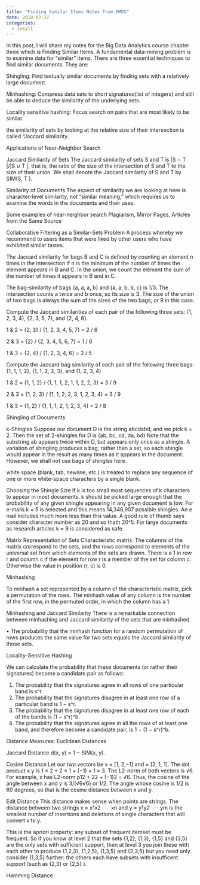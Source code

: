 ```yaml
---
title: "Finding Similar Items Notes From MMDS"
date: 2018-02-27
categories: 
  - Jekyll
---
```


In this post, I will share my notes for the Big Data Analytics course chapter three which is Finding Similar Items. A fundamental data-mining problem is to examine data for “similar” items. There are three essential techniques to find similar documents. They are:

Shingling:
Find textually similar documents by finding sets with a relatively large document.

Minhashing:
Compress data sets to short signatures(list of integers) and still be able to deduce the similarity of the underlying sets. 

Locality sensitive hashing:
Focus search on pairs that are most likely to be similar.

the similarity of sets by looking at the relative size of their intersection is called “Jaccard similarity.

Applications of Near-Neighbor Search

Jaccard Similarity of Sets
The Jaccard similarity of sets S and T is |S ∩ T |/|S ∪ T |, that is, the ratio of the size of the intersection of S and T to the size of their union. We shall denote the Jaccard similarity of S and T by SIM(S, T ).

Similarity of Documents
The aspect of similarity we are looking at here is character-level similarity, not “similar meaning,” which requires us to examine the words in the documents and their uses.

Some examples of near-neighbor search Plagiarism, Mirror Pages, Articles from the Same Source

Collaborative Filtering as a Similar-Sets Problem
A process whereby we recommend to users items that were liked by other users who have exhibited similar tastes.

The Jaccard similarity for bags B and C is defined by counting an element n times in the intersection if n is the minimum of the number of times the element appears in B and C. In the union, we count the element the sum of the number of times it appears in B and in C.

The bag-similarity of bags {a, a, a, b} and {a, a, b, b, c} is 1/3. The intersection counts a twice and b once, so its size is 3. The size of the union of two bags is always the sum of the sizes of the two bags, or 9 in this case.

Compute the Jaccard similarities of each pair of the following three sets: {1, 2, 3, 4}, {2, 3, 5, 7}, and {2, 4, 6}.

1 & 2 = {2, 3} / {1, 2, 3, 4, 5, 7} = 2 / 6

2 & 3 = {2} / {2, 3, 4, 5, 6, 7} = 1 / 6

1 & 3 = {2, 4} / {1, 2, 3, 4, 6} = 2 / 5

Compute the Jaccard bag similarity of each pair of the following three bags: {1, 1, 1, 2}, {1, 1, 2, 2, 3}, and {1, 2, 3, 4}

1 & 2 = {1, 1, 2} / {1, 1, 1, 2, 1, 1, 2, 2, 3} = 3 / 9

2 & 3 = {1, 2, 3} / {1, 1, 2, 2, 3, 1, 2, 3, 4} = 3 / 9

1 & 3 = {1, 2} / {1, 1, 1, 2, 1, 2, 3, 4} = 2 / 8


Shingling of Documents

k-Shingles
Suppose our document D is the string abcdabd, and we pick k = 2. Then the set of 2-shingles for D is {ab, bc, cd, da, bd}
Note that the substring ab appears twice within D, but appears only once as a shingle. A variation of shingling produces a bag, rather than a set, so each shingle would appear in the result as many times as it appears in the document. However, we shall not use bags of shingles here.

white space (blank, tab, newline, etc.) is treated to replace any sequence of one or more white-space characters by a single blank.

Choosing the Shingle Size
If k is too small most sequences of k characters to appear in most documents. 
k should be picked large enough that the probability of any given shingle appearing in any given document is low.
For e-mails k = 5 is selected and this means 14,348,907 possible shingles. An e mail includes much more less than this value. A good rule of thumb says consider character number as 20 and so thath 20^5. For large documents as research articles k = 9 is considered as safe.

Matrix Representation of Sets
Characteristic matrix: The columns of the matrix correspond to the sets, and the rows correspond to elements of the universal set from which elements of the sets are drawn. There is a 1 in row r and column c if the element for row r is a member of the set for column c. Otherwise the value in position (r, c) is 0.

Minhashing

To minhash a set represented by a column of the characteristic matrix, pick a permutation of the rows. The minhash value of any column is the number of the first row, in the permuted order, in which the column has a 1.

Minhashing and Jaccard Similarity
There is a remarkable connection between minhashing and Jaccard similarity
of the sets that are minhashed.

• The probability that the minhash function for a random permutation of
rows produces the same value for two sets equals the Jaccard similarity
of those sets.

Locality-Sensitive Hashing

We can calculate the probability that these
documents (or rather their signatures) become a candidate pair as follows:
1. The probability that the signatures agree in all rows of one particular
band is s^r.
2. The probability that the signatures disagree in at least one row of a particular
band is 1 − s^r.
3. The probability that the signatures disagree in at least one row of each
of the bands is (1 − s^r)^b.
4. The probability that the signatures agree in all the rows of at least one
band, and therefore become a candidate pair, is 1 − (1 − s^r)^b.


Distance Measures:
Euclidean Distances

Jaccard Distance
d(x, y) = 1 − SIM(x, y).

Cosine Distance
Let our two vectors be x = [1, 2,−1] and = [2, 1, 1]. The dot
product x.y is 1 × 2 + 2 × 1 + (−1) × 1 = 3. The L2-norm of both vectors is √6. For example, x has L2-norm p12 + 22 + (−1)2 = √6. Thus, the cosine of
the angle between x and y is 3/(√6√6) or 1/2. The angle whose cosine is 1/2
is 60 degrees, so that is the cosine distance between x and y.


Edit Distance
This distance makes sense when points are strings. The distance between two
strings x = x1x2 · · · xn and y = y1y2 · · · ym is the smallest number of insertions
and deletions of single characters that will convert x to y.

This is the apriori property: any subset of frequent itemset must be frequent. 
So if you know at level 2 that the sets {1,2}, {1,3}, {1,5} and {3,5} are the only sets with sufficient support, then at level 
3 you join these with each other to produce {1,2,3}, {1,2,5}, {1,3,5} and {2,3,5} but you need only consider {1,3,5} further: 
the others each have subsets with insufficent support (such as {2,3} or {2,5} ).

Hamming Distance

